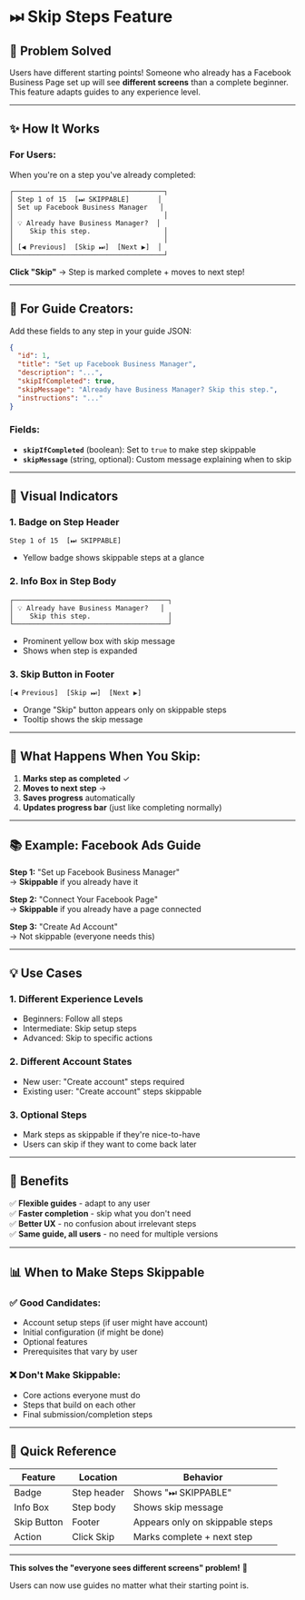 # ⏭ Skip Steps Feature

## 🎯 **Problem Solved**

Users have different starting points! Someone who already has a Facebook Business Page set up will see **different screens** than a complete beginner. This feature adapts guides to any experience level.

---

## ✨ **How It Works**

### **For Users:**

When you're on a step you've already completed:

```
┌─────────────────────────────────────┐
│ Step 1 of 15  [⏭ SKIPPABLE]       │
│ Set up Facebook Business Manager   │
│                                     │
│ 💡 Already have Business Manager?  │
│    Skip this step.                  │
│                                     │
│ [◀ Previous]  [Skip ⏭]  [Next ▶]  │
└─────────────────────────────────────┘
```

**Click "Skip"** → Step is marked complete + moves to next step!

---

## 📝 **For Guide Creators:**

Add these fields to any step in your guide JSON:

```json
{
  "id": 1,
  "title": "Set up Facebook Business Manager",
  "description": "...",
  "skipIfCompleted": true,
  "skipMessage": "Already have Business Manager? Skip this step.",
  "instructions": "..."
}
```

### **Fields:**

- **`skipIfCompleted`** (boolean): Set to `true` to make step skippable
- **`skipMessage`** (string, optional): Custom message explaining when to skip

---

## 🎨 **Visual Indicators**

### **1. Badge on Step Header**
```
Step 1 of 15  [⏭ SKIPPABLE]
```
- Yellow badge shows skippable steps at a glance

### **2. Info Box in Step Body**
```
┌──────────────────────────────────────┐
│ 💡 Already have Business Manager?   │
│    Skip this step.                   │
└──────────────────────────────────────┘
```
- Prominent yellow box with skip message
- Shows when step is expanded

### **3. Skip Button in Footer**
```
[◀ Previous]  [Skip ⏭]  [Next ▶]
```
- Orange "Skip" button appears only on skippable steps
- Tooltip shows the skip message

---

## 🔧 **What Happens When You Skip:**

1. **Marks step as completed** ✓
2. **Moves to next step** →
3. **Saves progress** automatically
4. **Updates progress bar** (just like completing normally)

---

## 📚 **Example: Facebook Ads Guide**

**Step 1:** "Set up Facebook Business Manager"  
→ **Skippable** if you already have it

**Step 2:** "Connect Your Facebook Page"  
→ **Skippable** if you already have a page connected

**Step 3:** "Create Ad Account"  
→ Not skippable (everyone needs this)

---

## 💡 **Use Cases**

### **1. Different Experience Levels**
- Beginners: Follow all steps
- Intermediate: Skip setup steps
- Advanced: Skip to specific actions

### **2. Different Account States**
- New user: "Create account" steps required
- Existing user: "Create account" steps skippable

### **3. Optional Steps**
- Mark steps as skippable if they're nice-to-have
- Users can skip if they want to come back later

---

## 🚀 **Benefits**

✅ **Flexible guides** - adapt to any user  
✅ **Faster completion** - skip what you don't need  
✅ **Better UX** - no confusion about irrelevant steps  
✅ **Same guide, all users** - no need for multiple versions  

---

## 📊 **When to Make Steps Skippable**

### **✅ Good Candidates:**

- Account setup steps (if user might have account)
- Initial configuration (if might be done)
- Optional features
- Prerequisites that vary by user

### **❌ Don't Make Skippable:**

- Core actions everyone must do
- Steps that build on each other
- Final submission/completion steps

---

## 🎯 **Quick Reference**

| Feature | Location | Behavior |
|---------|----------|----------|
| Badge | Step header | Shows "⏭ SKIPPABLE" |
| Info Box | Step body | Shows skip message |
| Skip Button | Footer | Appears only on skippable steps |
| Action | Click Skip | Marks complete + next step |

---

**This solves the "everyone sees different screens" problem!** 🎉

Users can now use guides no matter what their starting point is.

